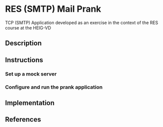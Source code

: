 # RES (SMTP) Mail Prank

TCP (SMTP) Application developed as an exercise in the context of the RES course at the HEIG-VD

## Description

## Instructions

### Set up a mock server

### Configure and run the prank application

## Implementation

## References
